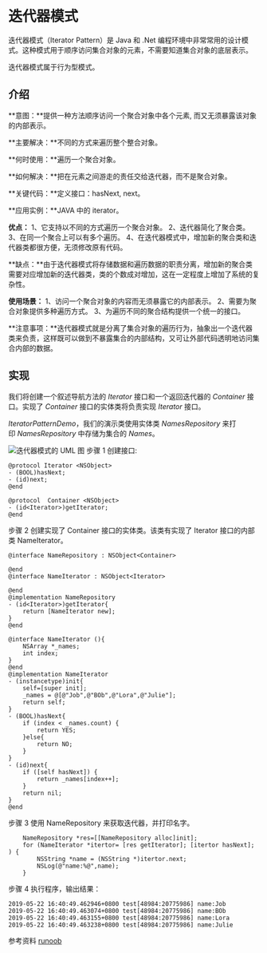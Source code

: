 # 迭代器模式

迭代器模式（Iterator Pattern）是 Java 和 .Net 编程环境中非常常用的设计模式。这种模式用于顺序访问集合对象的元素，不需要知道集合对象的底层表示。

迭代器模式属于行为型模式。

## 介绍

**意图：**提供一种方法顺序访问一个聚合对象中各个元素, 而又无须暴露该对象的内部表示。

**主要解决：**不同的方式来遍历整个整合对象。

**何时使用：**遍历一个聚合对象。

**如何解决：**把在元素之间游走的责任交给迭代器，而不是聚合对象。

**关键代码：**定义接口：hasNext, next。

**应用实例：**JAVA 中的 iterator。

**优点：** 1、它支持以不同的方式遍历一个聚合对象。 2、迭代器简化了聚合类。 3、在同一个聚合上可以有多个遍历。 4、在迭代器模式中，增加新的聚合类和迭代器类都很方便，无须修改原有代码。

**缺点：**由于迭代器模式将存储数据和遍历数据的职责分离，增加新的聚合类需要对应增加新的迭代器类，类的个数成对增加，这在一定程度上增加了系统的复杂性。

**使用场景：** 1、访问一个聚合对象的内容而无须暴露它的内部表示。 2、需要为聚合对象提供多种遍历方式。 3、为遍历不同的聚合结构提供一个统一的接口。

**注意事项：**迭代器模式就是分离了集合对象的遍历行为，抽象出一个迭代器类来负责，这样既可以做到不暴露集合的内部结构，又可让外部代码透明地访问集合内部的数据。

## 实现

我们将创建一个叙述导航方法的 *Iterator* 接口和一个返回迭代器的 *Container* 接口。实现了 *Container* 接口的实体类将负责实现 *Iterator* 接口。

*IteratorPatternDemo*，我们的演示类使用实体类 *NamesRepository* 来打印 *NamesRepository* 中存储为集合的 *Names*。

![迭代器模式的 UML 图](http://upload-images.jianshu.io/upload_images/783986-6b9eae0f2a81aa7a.jpg?imageMogr2/auto-orient/strip%7CimageView2/2/w/1240)
步骤 1
创建接口:
```
@protocol Iterator <NSObject>
- (BOOL)hasNext;
- (id)next;
@end

@protocol  Container <NSObject>
- (id<Iterator>)getIterator;
@end
```
步骤 2
创建实现了 Container 接口的实体类。该类有实现了 Iterator 接口的内部类 NameIterator。
```
@interface NameRepository : NSObject<Container>

@end
@interface NameIterator : NSObject<Iterator>

@end
@implementation NameRepository
- (id<Iterator>)getIterator{
    return [NameIterator new];
}
@end

@interface NameIterator (){
    NSArray *_names;
    int index;
}
@end
@implementation NameIterator
- (instancetype)init{
    self=[super init];
    _names = @[@"Job",@"BOb",@"Lora",@"Julie"];
    return self;
}
- (BOOL)hasNext{
    if (index < _names.count) {
        return YES;
    }else{
        return NO;
    }
}
- (id)next{
    if ([self hasNext]) {
        return _names[index++];
    }
    return nil;
}
@end
```
步骤 3
使用 NameRepository 来获取迭代器，并打印名字。
```
    NameRepository *res=[[NameRepository alloc]init];
    for (NameIterator *itertor= [res getIterator]; [itertor hasNext]; ) {
        NSString *name = (NSString *)itertor.next;
        NSLog(@"name:%@",name);
    }
```
步骤 4
执行程序，输出结果：
```
2019-05-22 16:40:49.462946+0800 test[48984:20775986] name:Job
2019-05-22 16:40:49.463074+0800 test[48984:20775986] name:BOb
2019-05-22 16:40:49.463155+0800 test[48984:20775986] name:Lora
2019-05-22 16:40:49.463238+0800 test[48984:20775986] name:Julie
```
参考资料
[runoob](https://www.runoob.com/design-pattern/design-pattern-intro.html)
